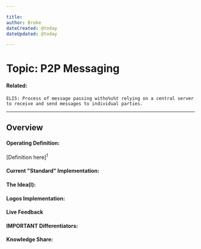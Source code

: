 ```yaml
---

title:
author: Broke
dateCreated: @today
dateUpdated: @today

---
```


# Topic: P2P Messaging
#### Related:
`ELI5: Process of message passing witho%u%t relying on a central server to receive and send messages to individual parties.`

---

## Overview

#### Operating Definition:
[Definition here]<sup>1</sup>

#### Current "Standard" Implementation:


#### The Idea(l):


#### Logos Implementation:


#### Live Feedback


#### IMPORTANT Differentiators:


#### Knowledge Share: